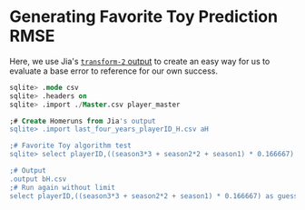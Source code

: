 # Generating Favorite Toy Prediction RMSE

Here, we use Jia's [`transform-2` output](../transform-2_four-seasons_jia/last_four_years_playerID_H.csv) to create an easy way for us to evaluate a base error to reference for our own success.

```sql
sqlite> .mode csv
sqlite> .headers on
sqlite> .import ./Master.csv player_master

;# Create Homeruns from Jia's output
sqlite> .import last_four_years_playerID_H.csv aH

;# Favorite Toy algorithm test
sqlite> select playerID,((season3*3 + season2*2 + season1) * 0.166667) as guess,(.75 * season3) as at_least, season4 from aH limit 10;

;# Output
.output bH.csv
;# Run again without limit
select playerID,((season3*3 + season2*2 + season1) * 0.166667) as guess,(.75 * season3) as at_least, season4 from aH;
```